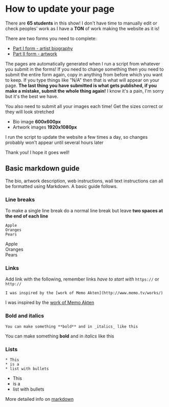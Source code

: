 # How to update your page

There are **65 students** in this show! I don't have time to manually edit or check peoples' work as I have a **TON** of work making the website as it is!

There are two forms you need to complete:

- [Part I form - artist biography](https://docs.google.com/forms/d/e/1FAIpQLScmHKFauB7llCnYPn-QrxvljPoriIc6hLSJ8gXDKqFV-1J9ow/viewform)
- [Part II form - artwork](https://docs.google.com/forms/d/e/1FAIpQLSe-GsbPCEukeBz0XVYLJrxBMT8Djjyh835389A9gLt8XR9maw/viewform)

The pages are automatically generated when I run a script from whatever you submit in the forms! If you need to change something then you need to submit the entire form again, copy in anything from before which you want to keep. If you type things like "N/A" then that is what will appear on your page. 
**The last thing you have submitted is what gets published, if you make a mistake, submit the whole thing again!** I know it's a pain, I'm sorry but it's the best we have.

You also need to submit all your images each time! Get the sizes correct or they will look stretched

- Bio image **600x600px**
- Artwork images **1920x1080px**

I run the script to update the website a few times a day, so changes probably won't appear until several hours later

Thank you! I hope it goes well!

## Basic markdown guide

The bio, artwork description, web instructions, wall text instructions can all be formatted using Markdown. A basic guide follows.


### Line breaks

To make a single line break do a normal line break but leave **two spaces at the end of each line**

```
Apple  
Oranges  
Pears  
```

Apple  
Oranges  
Pears  

### Links

Add link with the following, remember links *have to start with* `https://` or `http://`

```
I was inspired by the [work of Memo Akten](http://www.memo.tv/works/)
```

I was inspired by the [work of Memo Akten](http://www.memo.tv/works/)

### Bold and italics

```
You can make something **bold** and in _italics_ like this
```

You can make something **bold** and in _italics_ like this


### Lists

```
* This 
* is a 
* list with bullets
```

* This 
* is a 
* list with bullets

More detailed info on [markdown](https://guides.github.com/features/mastering-markdown/)



